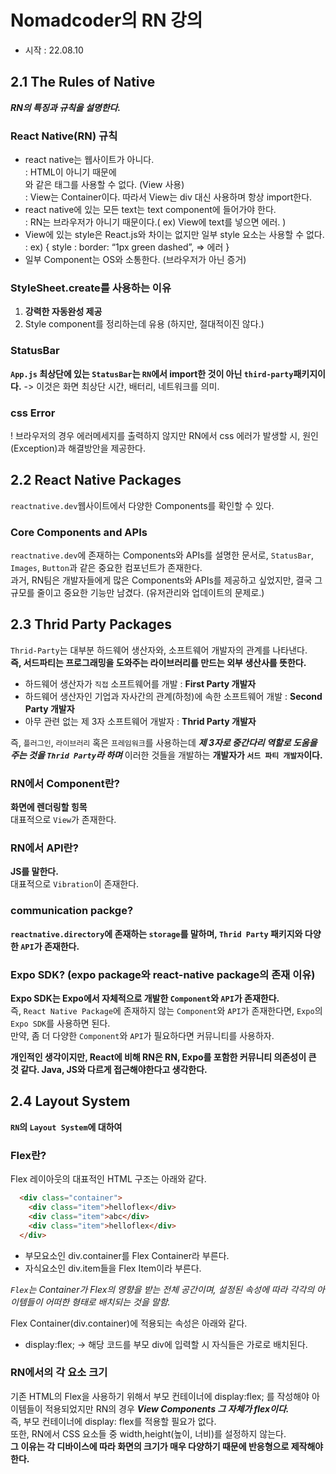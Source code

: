 # Nomadcoder의 RN 강의
- 시작 : 22.08.10

## 2.1 The Rules of Native
***RN의 특징과 규칙을 설명한다.***
  
### React Native(RN) 규칙
 - react native는 웹사이트가 아니다.  
 : HTML이 아니기 때문에 <div>와 같은 태그를 사용할 수 없다. (View 사용)  
 : View는 Container이다. 따라서 View는 div 대신 사용하며 항상 import한다.  
 - react native에 있는 모든 text는 text component에 들어가야 한다.  
 : RN는 브라우저가 아니기 때문이다.( ex) View에 text를 넣으면 에러. )
 - View에 있는 style은 React.js와 차이는 없지만 일부 style 요소는 사용할 수 없다.  
 : ex) { style : border: “1px green dashed”, => 에러 }  
 - 일부 Component는 OS와 소통한다. (브라우저가 아닌 증거)

### StyleSheet.create를 사용하는 이유
1. **강력한 자동완성 제공**  
2. Style component를 정리하는데 유용 (하지만, 절대적이진 않다.)

### StatusBar
**`App.js` 최상단에 있는 `StatusBar`는 `RN`에서 import한 것이 아닌 `third-party`패키지이다.** -> 이것은 화면 최상단 시간, 배터리, 네트워크를 의미.    

### css Error
! 브라우저의 경우 에러메세지를 출력하지 않지만 RN에서 css 에러가 발생할 시, 원인(Exception)과 해결방안을 제공한다.  

## 2.2 React Native Packages
`reactnative.dev`웹사이트에서 다양한 Components를 확인할 수 있다.  

### Core Components and APIs
`reactnative.dev`에 존재하는 Components와 APIs를 설명한 문서로, `StatusBar`, `Images`, `Button`과 같은 중요한 컴포넌트가 존재한다.  
과거, RN팀은 개발자들에게 많은 Components와 APIs를 제공하고 싶었지만, 결국 그 규모를 줄이고 중요한 기능만 남겼다. (유저관리와 업데이트의 문제로.)  

## 2.3 Thrid Party Packages
`Thrid-Party`는 대부분 하드웨어 생산자와, 소프트웨어 개발자의 관계를 나타낸다.  
**즉, 서드파티는 프로그래밍을 도와주는 라이브러리를 만드는 외부 생산사를 뜻한다.**  
- 하드웨어 생산자가 `직접` 소프트웨어를 개발 : **First Party 개발자**  
- 하드웨어 생산자인 기업과 자사간의 관계(하청)에 속한 소프트웨어 개발 : **Second Party 개발자**  
- 아무 관련 없는 제 3자 소프트웨어 개발자 : **Thrid Party 개발자**  
  
즉, `플러그인`, `라이브러리` 혹은 `프레임워크`를 사용하는데 ***제 3자로 중간다리 역할로 도움을 주는 것을 `Thrid Party`라 하며*** 이러한 것들을 개발하는 **개발자가 `서드 파티 개발자`이다.**  

### RN에서 Component란?
**화면에 렌더링할 힝목**  
대표적으로 `View`가 존재한다.  

### RN에서 API란?
**JS를 말한다.**  
대표적으로 `Vibration`이 존재한다.  

### communication packge?
**`reactnative.directory`에 존재하는 `storage`를 말하며, `Thrid Party` 패키지와 다양한 `API`가 존재한다.**  

### Expo SDK? (expo package와 react-native package의 존재 이유)
**Expo SDK는 Expo에서 자체적으로 개발한 `Component`와 `API`가 존재한다.**  
즉, `React Native Package`에 존재하지 않는 `Component`와 `API`가 존재한다면, `Expo`의 `Expo SDK`를 사용하면 된다.  
만약, 좀 더 다양한 `Component`와 `API`가 필요하다면 커뮤니티를 사용하자.  
  
**개인적인 생각이지만, React에 비해 RN은 RN, Expo를 포함한 커뮤니티 의존성이 큰 것 같다. Java, JS와 다르게 접근해야한다고 생각한다.**  

## 2.4 Layout System
**`RN`의 `Layout System`에 대하여**  

### Flex란?
Flex 레이아웃의 대표적인 HTML 구조는 아래와 같다.

```html
  <div class="container">
    <div class="item">helloflex</div>
    <div class="item">abc</div>
    <div class="item">helloflex</div>
  </div>
```
- 부모요소인 div.container를 Flex Container라 부른다.  
- 자식요소인 div.item들을 Flex Item이라 부른다.  

*`Flex`는 Container가 Flex의 영향을 받는 전체 공간이며, 설정된 속성에 따라 각각의 아이템들이 어떠한 형태로 배치되는 것을 말함.*  
  
Flex Container(div.container)에 적용되는 속성은 아래와 같다.  
- display:flex; -> 해당 코드를 부모 div에 입력할 시 자식들은 가로로 배치된다.  

### RN에서의 각 요소 크기
기존 HTML의 Flex을 사용하기 위해서 부모 컨테이너에 display:flex; 를 작성해야
아이템들이 적용되었지만 RN의 경우 ***View Components 그 자체가 flex이다.***  
즉, 부모 컨테이너에 display: flex를 적용할 필요가 없다.  
또한, RN에서 CSS 요소들 중 width,height(높이, 너비)를 설정하지 않는다.  
**그 이유는 각 디바이스에 따라 화면의 크기가 매우 다양하기 때문에 반응형으로 제작해야한다.**  